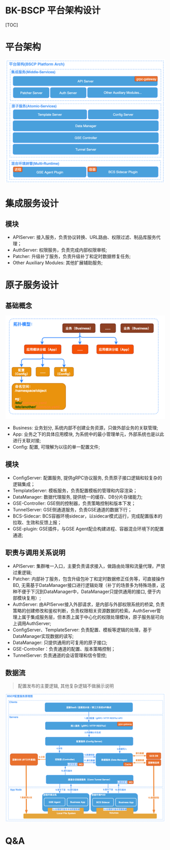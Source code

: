 BK-BSCP 平台架构设计
==========================

[TOC]

# 平台架构

![avatar](./img/platform.png)

# 集成服务设计

## 模块

* APIServer: 接入服务，负责协议转换、URL路由、权限过滤、制品库服务代理；
* AuthServer: 权限服务，负责完成内部权限审核;
* Patcher: 升级补丁服务，负责升级补丁和定时数据修复任务;
* Other Auxiliary Modules: 其他扩展辅助服务;

# 原子服务设计

## 基础概念

![avatar](./img/objects.png)

* Business: 业务划分, 系统内部不创建业务资源，只做外部业务的关联管理;
* App: 业务之下的具体应用模块, 为系统中的最小管理单元，外部系统也是以此进行关联对接;
* Config: 配置, 可理解为以往的单一配置文件;

## 模块

* ConfigServer: 配置服务, 提供gRPC协议服务, 负责原子接口逻辑和较复杂的逻辑集成；
* TemplateServer: 模板服务，负责配置模板的管理和内容渲染；
* DataManager: 数据代理服务, 提供统一的缓存、DB分片存储能力;
* GSE-Controller: GSE侧的控制器，负责策略控制和版本下发；
* TunnelServer: GSE侧通道服务，负责GSE通道的数据下行；
* BCS-Sidecar: BCS容器环境sidecar，以sidecar模式运行，完成配置版本的拉取、生效和反馈上报；
* GSE-plugin: GSE插件，与GSE Agent配合构建进程、容器混合环境下的配置通道;

## 职责与调用关系说明

* APIServer: 集群唯一入口，主要负责请求接入，做路由处理和流量代理，严禁过重逻辑;
* Patcher: 内部补丁服务，包含升级包补丁和定时数据修正任务等，可直接操作BD, 无需基于DataManager接口进行逻辑处理（补丁的场景多为特殊场景，这种不便于下沉到DataManager中，DataManager只提供通用的接口, 便于内部模块复用）;
* AuthServer: 由APIServer接入外部请求，是内部与外部权限系统的桥梁, 负责策略的创建修改和鉴权判断，负责权限相关资源数据的检索。AuthServer管理上属于集成服务层，但本质上属于中心化的权限处理模块，原子服务层可向上调用AuthServer;
* ConfigServer、TemplateServer: 负责配置、模板等逻辑的处理，基于DataManager实现数据的读写;
* DataManager: 只提供通用的可复用的原子接口;
* GSE-Controller：负责通道的配置、版本策略控制；
* TunnelServer: 负责通道的会话管理和信令管控;

## 数据流
> 配置发布的主要逻辑, 其他复杂逻辑不做展示说明

![avatar](./img/logic.png)

# Q&A
